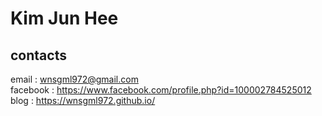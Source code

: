 # Kim Jun Hee

## contacts
email : wnsgml972@gmail.com </br>
facebook : <https://www.facebook.com/profile.php?id=100002784525012> </br>
blog : <https://wnsgml972.github.io/>
